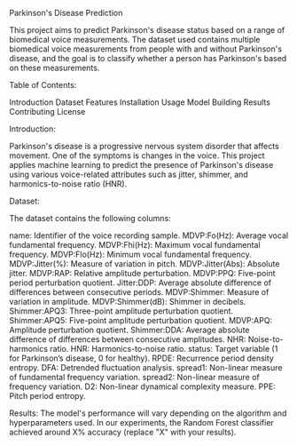 Parkinson's Disease Prediction

This project aims to predict Parkinson's disease status based on a range of biomedical voice measurements. 
The dataset used contains multiple biomedical voice measurements from people with and without Parkinson's disease, and the goal is to classify 
whether a person has Parkinson's based on these measurements.

Table of Contents:

Introduction
Dataset
Features
Installation
Usage
Model Building
Results
Contributing
License

Introduction:

Parkinson's disease is a progressive nervous system disorder that affects movement. 
One of the symptoms is changes in the voice. This project applies machine learning to predict the presence of Parkinson's disease 
using various voice-related attributes such as jitter, shimmer, and harmonics-to-noise ratio (HNR).


Dataset:

The dataset contains the following columns:

name: Identifier of the voice recording sample.
MDVP:Fo(Hz): Average vocal fundamental frequency.
MDVP:Fhi(Hz): Maximum vocal fundamental frequency.
MDVP:Flo(Hz): Minimum vocal fundamental frequency.
MDVP:Jitter(%): Measure of variation in pitch.
MDVP:Jitter(Abs): Absolute jitter.
MDVP:RAP: Relative amplitude perturbation.
MDVP:PPQ: Five-point period perturbation quotient.
Jitter:DDP: Average absolute difference of differences between consecutive periods.
MDVP:Shimmer: Measure of variation in amplitude.
MDVP:Shimmer(dB): Shimmer in decibels.
Shimmer:APQ3: Three-point amplitude perturbation quotient.
Shimmer:APQ5: Five-point amplitude perturbation quotient.
MDVP:APQ: Amplitude perturbation quotient.
Shimmer:DDA: Average absolute difference of differences between consecutive amplitudes.
NHR: Noise-to-harmonics ratio.
HNR: Harmonics-to-noise ratio.
status: Target variable (1 for Parkinson’s disease, 0 for healthy).
RPDE: Recurrence period density entropy.
DFA: Detrended fluctuation analysis.
spread1: Non-linear measure of fundamental frequency variation.
spread2: Non-linear measure of frequency variation.
D2: Non-linear dynamical complexity measure.
PPE: Pitch period entropy.

Results:
The model's performance will vary depending on the algorithm and hyperparameters used. 
In our experiments, the Random Forest classifier achieved around X% accuracy (replace "X" with your results).
